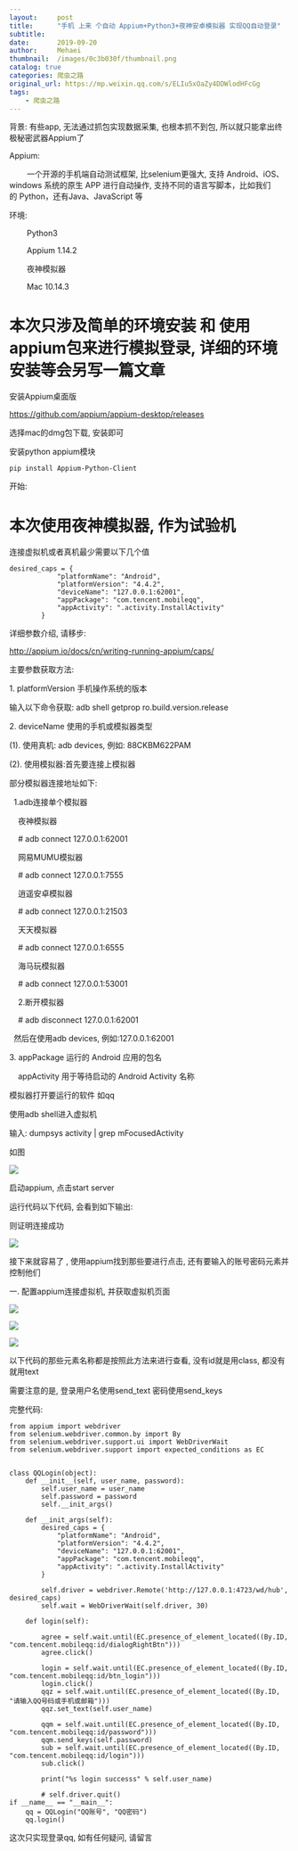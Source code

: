 ```yaml
---
layout:     post
title:      "手机 上来 个自动 Appium+Python3+夜神安卓模拟器 实现QQ自动登录"
subtitle:   
date:       2019-09-20
author:     Mehaei
thumbnail:  /images/0c3b030f/thumbnail.png
catalog: true
categories: 爬虫之路
original_url: https://mp.weixin.qq.com/s/ELIu5xOaZy4DDWlodHFcGg
tags:
    - 爬虫之路
---
```


背景: 有些app, 无法通过抓包实现数据采集, 也根本抓不到包, 所以就只能拿出终极秘密武器Appium了

Appium:

        一个开源的手机端自动测试框架, 比selenium更强大, 支持 Android、iOS、windows 系统的原生 APP 进行自动操作, 支持不同的语言写脚本，比如我们的 Python，还有Java、JavaScript 等

环境:

        Python3

        Appium 1.14.2

        夜神模拟器

        Mac 10.14.3

# 本次只涉及简单的环境安装 和 使用appium包来进行模拟登录, 详细的环境安装等会另写一篇文章

安装Appium桌面版

https://github.com/appium/appium-desktop/releases

选择mac的dmg包下载, 安装即可

安装python appium模块

```
pip install Appium-Python-Client
```

开始:

# 本次使用夜神模拟器, 作为试验机

连接虚拟机或者真机最少需要以下几个值

```
desired_caps = {
            "platformName": "Android",
            "platformVersion": "4.4.2",
            "deviceName": "127.0.0.1:62001",
            "appPackage": "com.tencent.mobileqq",
            "appActivity": ".activity.InstallActivity"
        }
```

详细参数介绍, 请移步:

http://appium.io/docs/cn/writing-running-appium/caps/

主要参数获取方法:

1. platformVersion 手机操作系统的版本

输入以下命令获取: adb shell getprop ro.build.version.release

2. deviceName 使用的手机或模拟器类型

(1). 使用真机: adb devices, 例如: 88CKBM622PAM

(2). 使用模拟器:首先要连接上模拟器

部分模拟器连接地址如下:

  1.adb连接单个模拟器

    夜神模拟器

    # adb connect 127.0.0.1:62001

    网易MUMU模拟器

    # adb connect 127.0.0.1:7555

    逍遥安卓模拟器

    # adb connect 127.0.0.1:21503

    天天模拟器

    # adb connect 127.0.0.1:6555

    海马玩模拟器

    # adb connect 127.0.0.1:53001

    2.断开模拟器

    # adb disconnect 127.0.0.1:62001

  然后在使用adb devices, 例如:127.0.0.1:62001

3. appPackage 运行的 Android 应用的包名

    appActivity 用于等待启动的 Android Activity 名称

模拟器打开要运行的软件 如qq

使用adb shell进入虚拟机

输入: dumpsys activity | grep mFocusedActivity

如图

![](/images/0c3b030f/1.png)

启动appium, 点击start server

运行代码以下代码, 会看到如下输出:

则证明连接成功

![](/images/0c3b030f/2.png)

接下来就容易了 , 使用appium找到那些要进行点击, 还有要输入的账号密码元素并控制他们

一. 配置appium连接虚拟机, 并获取虚拟机页面

![](/images/0c3b030f/3.png)

![](/images/0c3b030f/4.png)

![](/images/0c3b030f/5.png)

以下代码的那些元素名称都是按照此方法来进行查看, 没有id就是用class, 都没有就用text

需要注意的是, 登录用户名使用send\_text 密码使用send\_keys

完整代码:

```
from appium import webdriver
from selenium.webdriver.common.by import By
from selenium.webdriver.support.ui import WebDriverWait
from selenium.webdriver.support import expected_conditions as EC

    
class QQLogin(object):
    def __init__(self, user_name, password):
        self.user_name = user_name
        self.password = password
        self.__init_args()

    def __init_args(self):
        desired_caps = {
            "platformName": "Android",
            "platformVersion": "4.4.2",
            "deviceName": "127.0.0.1:62001",
            "appPackage": "com.tencent.mobileqq",
            "appActivity": ".activity.InstallActivity"
        }

        self.driver = webdriver.Remote('http://127.0.0.1:4723/wd/hub', desired_caps)
        self.wait = WebDriverWait(self.driver, 30)

    def login(self):

        agree = self.wait.until(EC.presence_of_element_located((By.ID, "com.tencent.mobileqq:id/dialogRightBtn")))
        agree.click()

        login = self.wait.until(EC.presence_of_element_located((By.ID, "com.tencent.mobileqq:id/btn_login")))
        login.click()
        qqz = self.wait.until(EC.presence_of_element_located((By.ID, "请输入QQ号码或手机或邮箱")))
        qqz.set_text(self.user_name)

        qqm = self.wait.until(EC.presence_of_element_located((By.ID, "com.tencent.mobileqq:id/password")))
        qqm.send_keys(self.password)
        sub = self.wait.until(EC.presence_of_element_located((By.ID, "com.tencent.mobileqq:id/login")))
        sub.click()

        print("%s login successs" % self.user_name)

        # self.driver.quit()
if __name__ == "__main__":
    qq = QQLogin("QQ账号", "QQ密码")
    qq.login()
```

这次只实现登录qq, 如有任何疑问, 请留言